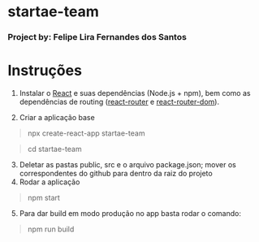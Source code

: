 
# startae-team
### Project by: Felipe Lira Fernandes dos Santos

# Instruções

 1. Instalar o [React](https://reactjs.org/) e suas dependências (Node.js + npm), bem como as dependências de routing ([react-router](https://www.npmjs.com/package/react-router) e [react-router-dom](https://www.npmjs.com/package/react-router-dom)).
 
2. Criar a aplicação base
> npx create-react-app startae-team

> cd startae-team

3. Deletar as pastas public, src e o arquivo package.json; mover os correspondentes do github para dentro da raiz do projeto
4. Rodar a aplicação
> npm start
5. Para dar build em modo produção no app basta rodar o comando:
> npm run build

